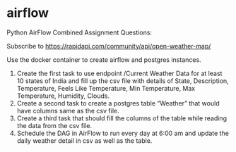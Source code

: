 # airflow

Python AirFlow Combined Assignment Questions:

Subscribe to https://rapidapi.com/community/api/open-weather-map/

Use the docker container to create airflow and postgres instances.

1) Create the first task to use endpoint /Current Weather Data for at least 10 states of India and fill up the csv file with details of 
   State, Description, Temperature, Feels Like Temperature, Min Temperature, Max Temperature, Humidity, Clouds.
2) Create a second task to create a postgres table “Weather” that would have columns same as the csv file.
3) Create a third task that should fill the columns of the table while reading the data from the csv file.
4) Schedule the DAG in AirFlow to run every day at 6:00 am and update the daily weather detail in csv as well as the table.


